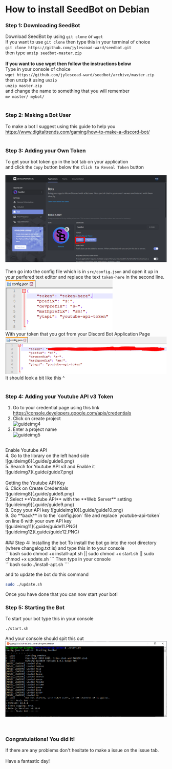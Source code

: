 # How to install SeedBot on Debian<br>
### Step 1: Downloading SeedBot<br>
Download SeedBot by using  `git clone` or `wget`<br>
If you want to use `git clone` then type this in your terminal of choice<br>
`git clone https://github.com/jylescoad-ward/seedbot.git`<br>
then type
`unzip seedbot-master.zip`<br>
<br>
**If you want to use wget then follow the instructions below**<br>
Type in your console of choice<br>
`wget https://github.com/jylescoad-ward/seedbot/archive/master.zip`<br>
then unzip it using `unzip`<br>
`unzip master.zip`<br>
and change the name to something that you will remember<br>
`mv master/ mybot/`<br>
<br>
### Step 2: Making a Bot User
To make a bot I suggest using this guide to help you<br>
https://www.digitaltrends.com/gaming/how-to-make-a-discord-bot/<br>
<br>
### Step 3: Adding your Own Token
To get your bot token go in the bot tab on your application<br>
and click the `Copy` button below the `Click to Reveal Token` button<br>
<br>
![guideimg1](.guide/guide1.png)<br>
<br>
Then go into the config file which is in `src/config.json` and open it up in your perfered text editor and replace the text `token-here` in the second line.<br>
![guideimg2](.guide/guide2.PNG)<br>
With your token that you got from your Discord Bot Application Page<br>
![guideimg3](.guide/guide3.PNG)<br>
It should look a bit like this ^<br>
<br>
### Step 4: Adding your Youtube API v3 Token
1. Go to your credential page using this link<br>
https://console.developers.google.com/apis/credentials<br>
2. Click on create project<br>
![guideimg4](https://camo.githubusercontent.com/30ff035db58df1a1ea1500ef8c3baf4fb2f029fc/68747470733a2f2f692e696d6775722e636f6d2f494446627957452e706e67)<br>
3. Enter a project name<br>
![guideimg5](https://camo.githubusercontent.com/d9d9b9920d9b494dfe3b947824e9e7a0628514b0/68747470733a2f2f692e696d6775722e636f6d2f434e71353051442e706e67)<br>
<br>
Enable Youtube API<br>
4. Go to the library on the left hand side<br>
![guideimg6](.guide/guide6.png)<br>
5. Search for Youtube API v3 and Enable it<br>
![guideimg7](.guide/guide7.png)<br>
<br>
Getting the Youtube API Key<br>
6. Click on Create Credentials<br>
![guideimg8](.guide/guide8.png)<br>
7. Select **Youtube API** with the **Web Server** setting<br>
![guideimg9](.guide/guide9.png)<br>
8. Copy your API key
![guideimg10](.guide/guide10.png)<br>
9. Go **back** in to the `config.json` file and replace `youtube-api-token` on line 6 with your own API key<br>
![guideimg11](.guide/guide11.PNG)<br>
![guideimg12](.guide/guide12.PNG)<br>
<br>
### Step 4: Installing the bot
To install the bot go into the root directory (where changelog.txt is) and type this in to your console<br>
```bash
sudo chmod +x install-apt.sh || sudo chmod +x start.sh || sudo chmod +x update.sh
```
Then type in your console<br>
```bash
sudo ./install-apt.sh
```

and to update the bot do this command<br>
```bash
sudo ./update.sh
```

Once you have done that you can now start your bot!

### Step 5: Starting the Bot
To start your bot type this in your console<br>
```bash
./start.sh
```
And your console should spit this out<br>
![guide13](.guide/guide13.PNG)<br>
<br>
<br>
### Congratulations! You did it!
If there are any problems don't hesitate to make a issue on the issue tab.<br>
<br>
Have a fantastic day!
